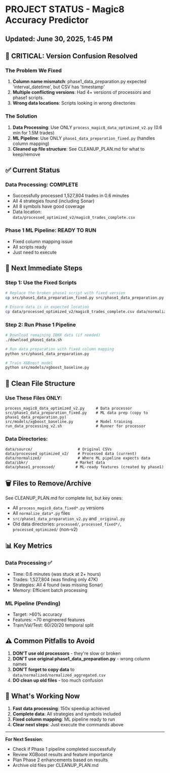 # PROJECT STATUS - Magic8 Accuracy Predictor
## Updated: June 30, 2025, 1:45 PM

## 🚨 CRITICAL: Version Confusion Resolved

### The Problem We Fixed
1. **Column name mismatch**: phase1_data_preparation.py expected 'interval_datetime', but CSV has 'timestamp'
2. **Multiple conflicting versions**: Had 4+ versions of processors and phase1 scripts
3. **Wrong data locations**: Scripts looking in wrong directories

### The Solution
1. **Data Processing**: Use ONLY `process_magic8_data_optimized_v2.py` (0.6 min for 1.5M trades)
2. **ML Pipeline**: Use ONLY `phase1_data_preparation_fixed.py` (handles column mapping)
3. **Cleaned up file structure**: See CLEANUP_PLAN.md for what to keep/remove

## ✅ Current Status

### Data Processing: COMPLETE
- Successfully processed 1,527,804 trades in 0.6 minutes
- All 4 strategies found (including Sonar)
- All 8 symbols have good coverage
- Data location: `data/processed_optimized_v2/magic8_trades_complete.csv`

### Phase 1 ML Pipeline: READY TO RUN
- Fixed column mapping issue
- All scripts ready
- Just need to execute

## 🎯 Next Immediate Steps

### Step 1: Use the Fixed Scripts
```bash
# Replace the broken phase1 script with fixed version
cp src/phase1_data_preparation_fixed.py src/phase1_data_preparation.py

# Ensure data is in expected location
cp data/processed_optimized_v2/magic8_trades_complete.csv data/normalized/normalized_aggregated.csv
```

### Step 2: Run Phase 1 Pipeline
```bash
# Download remaining IBKR data (if needed)
./download_phase1_data.sh

# Run data preparation with fixed column mapping
python src/phase1_data_preparation.py

# Train XGBoost model
python src/models/xgboost_baseline.py
```

## 📁 Clean File Structure

### Use These Files ONLY:
```
process_magic8_data_optimized_v2.py     # Data processor
src/phase1_data_preparation_fixed.py    # ML data prep (copy to phase1_data_preparation.py)
src/models/xgboost_baseline.py          # Model training
run_data_processing_v2.sh               # Runner for processor
```

### Data Directories:
```
data/source/                    # Original CSVs
data/processed_optimized_v2/    # Processed data (current)
data/normalized/                # Where ML pipeline expects data
data/ibkr/                     # Market data
data/phase1_processed/         # ML-ready features (created by phase1)
```

## 🗑️ Files to Remove/Archive

See CLEANUP_PLAN.md for complete list, but key ones:
- All `process_magic8_data_fixed*.py` versions
- All `normalize_data*.py` files  
- `src/phase1_data_preparation_v2.py` and `_original.py`
- Old data directories: `processed/`, `processed_fixed*/`, `processed_optimized/` (non-v2)

## 📊 Key Metrics

### Data Processing ✅
- Time: 0.6 minutes (was stuck at 2+ hours)
- Trades: 1,527,804 (was finding only 47K)
- Strategies: All 4 found (was missing Sonar)
- Memory: Efficient batch processing

### ML Pipeline (Pending)
- Target: >60% accuracy
- Features: ~70 engineered features
- Train/Val/Test: 60/20/20 temporal split

## ⚠️ Common Pitfalls to Avoid

1. **DON'T use old processors** - they're slow or broken
2. **DON'T use original phase1_data_preparation.py** - wrong column names
3. **DON'T forget to copy data** to `data/normalized/normalized_aggregated.csv`
4. **DO clean up old files** - too much confusion

## 🎉 What's Working Now

1. **Fast data processing**: 150x speedup achieved
2. **Complete data**: All strategies and symbols included  
3. **Fixed column mapping**: ML pipeline ready to run
4. **Clear next steps**: Just execute the commands above

---

**For Next Session**: 
- Check if Phase 1 pipeline completed successfully
- Review XGBoost results and feature importance
- Plan Phase 2 enhancements based on results
- Archive old files per CLEANUP_PLAN.md
